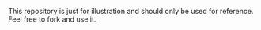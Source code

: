 This repository is just for illustration and should only be used for reference. Feel free to fork and use it.